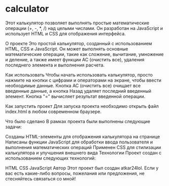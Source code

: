 # calculator
Этот калькулятор позволяет выполнять простые математические операции (+, -, *, /) над целыми числами. Он разработан на JavaScript и использует HTML и CSS для отображения интерфейса.

О проекте
Это простой калькулятор, созданный с использованием HTML, CSS и JavaScript. Он может выполнять основные математические операции, такие как сложение, вычитание, умножение и деление, а также имеет функции AC (очистить все), удаления последнего элемента и выполнения расчета.

Как использовать
Чтобы начать использовать калькулятор, просто нажмите на кнопки с цифрами и операторами на экране, чтобы ввести необходимые данные. Кнопка AC (очистить все) очищает все введенные данные, а кнопка Назад удаляет последний введенный элемент. Кнопка "=" вычисляет результат введенной операции.

Как запустить проект
Для запуска проекта необходимо открыть файл index.html в любом современном браузере.

Что было сделано
В рамках проекта были выполнены следующие задачи:

Созданы HTML-элементы для отображения калькулятора на странице
Написаны функции JavaScript для обработки ввода пользователя и выполнения математических операций
Применен CSS для стилизации калькулятора и улучшения внешнего вида
Технологии
Проект создан с использованием следующих технологий:

HTML
CSS
JavaScript
Автор
Этот проект был создан atkar24lol. Если у вас есть какие-либо вопросы, пожелания или предложения, не стесняйтесь связаться со мной!
